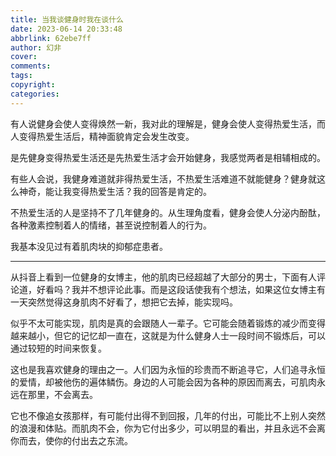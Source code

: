 ```yaml
---
title: 当我谈健身时我在谈什么
date: 2023-06-14 20:33:48
abbrlink: 62ebe7ff
author: 幻非
cover:
comments:
tags:
copyright:
categories:
---
```


有人说健身会使人变得焕然一新，我对此的理解是，健身会使人变得热爱生活，而人变得热爱生活后，精神面貌肯定会发生改变。

是先健身变得热爱生活还是先热爱生活才会开始健身，我感觉两者是相辅相成的。

有些人会说，我健身难道就非得热爱生活，不热爱生活难道不就能健身？健身就这么神奇，能让我变得热爱生活？我的回答是肯定的。

不热爱生活的人是坚持不了几年健身的。从生理角度看，健身会使人分泌内酚酞，各种激素控制着人的情绪，甚至说控制着人的行为。

我基本没见过有着肌肉块的抑郁症患者。

---

从抖音上看到一位健身的女博主，他的肌肉已经超越了大部分的男士，下面有人评论道，好看吗？我并不想评论此事。而是这段话使我有个想法，如果这位女博主有一天突然觉得这身肌肉不好看了，想把它去掉，能实现吗。

似乎不太可能实现，肌肉是真的会跟随人一辈子。它可能会随着锻炼的减少而变得越来越小，但它的记忆却一直在，这就是为什么健身人士一段时间不锻炼后，可以通过较短的时间来恢复。

这也是我喜欢健身的理由之一。人们因为永恒的珍贵而不断追寻它，人们追寻永恒的爱情，却被他伤的遍体鳞伤。身边的人可能会因为各种的原因而离去，可肌肉永远在那里，不会离去。

它也不像追女孩那样，有可能付出得不到回报，几年的付出，可能比不上别人突然的浪漫和体贴。而肌肉不会，你为它付出多少，可以明显的看出，并且永远不会离你而去，使你的付出去之东流。
